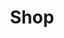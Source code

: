 ---
layout: page
title: Shop
permalink: /shop/ 
redirect_to:
  - http://www.etsy.com/shop/simplehomemomshop
image: 
---